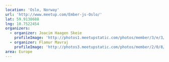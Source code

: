 ```yaml
---
location: 'Oslo, Norway'
url: 'http://www.meetup.com/Ember-js-Oslo/'
lat: 59.9138688
lng: 10.7522454
organizers:
  - organizer: Joacim Haagen Skeie
    profileImage: 'http://photos1.meetupstatic.com/photos/member/3/e/3/2/thumb_102015922.jpeg'
  - organizer: Flamur Mavraj
    profileImage: 'http://photos3.meetupstatic.com/photos/member/2/0/8/2/thumb_76328322.jpeg'
area: Europe
---
```


